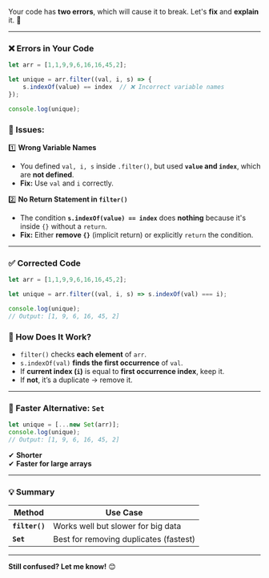 
Your code has **two errors**, which will cause it to break. Let's **fix** and **explain** it. 🚀  

---

### **❌ Errors in Your Code**
```javascript
let arr = [1,1,9,9,6,16,16,45,2];

let unique = arr.filter((val, i, s) => {  
    s.indexOf(value) == index  // ❌ Incorrect variable names
});

console.log(unique);
```

### **🔴 Issues:**
1️⃣ **Wrong Variable Names**  
   - You defined `val, i, s` inside `.filter()`, but used **`value` and `index`**, which are **not defined**.  
   - **Fix:** Use `val` and `i` correctly.

2️⃣ **No Return Statement in `filter()`**  
   - The condition **`s.indexOf(value) == index`** does **nothing** because it's inside `{}` without a `return`.
   - **Fix:** Either **remove `{}`** (implicit return) or explicitly `return` the condition.

---

### **✅ Corrected Code**
```javascript
let arr = [1,1,9,9,6,16,16,45,2];

let unique = arr.filter((val, i, s) => s.indexOf(val) === i);

console.log(unique);  
// Output: [1, 9, 6, 16, 45, 2]
```

### **🔹 How Does It Work?**
- `filter()` checks **each element** of `arr`.
- `s.indexOf(val)` **finds the first occurrence** of `val`.
- If **current index (`i`)** is equal to **first occurrence index**, keep it.
- If **not**, it’s a duplicate → remove it.

---

### **🚀 Faster Alternative: `Set`**
```javascript
let unique = [...new Set(arr)];
console.log(unique);
// Output: [1, 9, 6, 16, 45, 2]
```
✔ **Shorter**  
✔ **Faster for large arrays**  

---

### **💡 Summary**
| **Method** | **Use Case** |
|------------|-------------|
| **`filter()`** | Works well but slower for big data |
| **`Set`** | Best for removing duplicates (fastest) |

---

**Still confused? Let me know!** 😊
